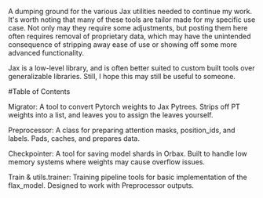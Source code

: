 A dumping ground for the various Jax utilities needed to continue my work.
It's worth noting that many of these tools are tailor made for my specific use case.
Not only may they require some adjustments, but posting them here often requires removal of proprietary data,
which may have the unintended consequence of stripping away ease of use or showing off some more advanced functionality.

Jax is a low-level library, and is often better suited to custom built tools over generalizable libraries. Still, I hope this may still be useful to someone.

#Table of Contents

Migrator: A tool to convert Pytorch weights to Jax Pytrees. Strips off PT weights into a list, and leaves you to assign the leaves yourself.

Preprocessor: A class for preparing attention masks, position_ids, and labels. Pads, caches, and prepares data.

Checkpointer: A tool for saving model shards in Orbax. Built to handle low memory systems where weights may cause overflow issues.

Train & utils.trainer: Training pipeline tools for basic implementation of the flax_model. Designed to work with Preprocessor outputs.
